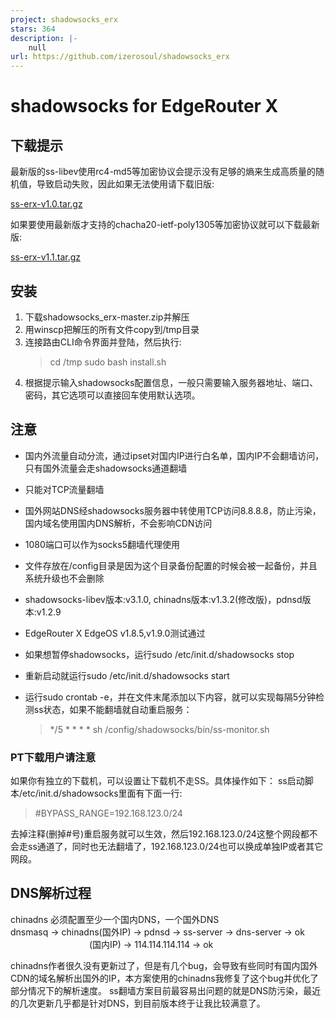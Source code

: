 ```yaml
---
project: shadowsocks_erx
stars: 364
description: |-
    null
url: https://github.com/izerosoul/shadowsocks_erx
---
```


# shadowsocks for EdgeRouter X

## 下载提示
最新版的ss-libev使用rc4-md5等加密协议会提示没有足够的熵来生成高质量的随机值，导致启动失败，因此如果无法使用请下载旧版: 

[ss-erx-v1.0.tar.gz](https://github.com/izerosoul/shadowsocks_erx/releases/download/v1.0/ss-erx-v1.0.tar.gz) 

如果要使用最新版才支持的chacha20-ietf-poly1305等加密协议就可以下载最新版:

[ss-erx-v1.1.tar.gz](https://github.com/izerosoul/shadowsocks_erx/releases/download/v1.1/ss-erx-v1.1.tar.gz)

## 安装
1. 下载shadowsocks_erx-master.zip并解压
2. 用winscp把解压的所有文件copy到/tmp目录
3. 连接路由CLI命令界面并登陆，然后执行: 
	> cd /tmp
	> sudo bash install.sh
4. 根据提示输入shadowsocks配置信息，一般只需要输入服务器地址、端口、密码，其它选项可以直接回车使用默认选项。

## 注意
* 国内外流量自动分流，通过ipset对国内IP进行白名单，国内IP不会翻墙访问，只有国外流量会走shadowsocks通道翻墙
* 只能对TCP流量翻墙
* 国外网站DNS经shadowsocks服务器中转使用TCP访问8.8.8.8，防止污染，国内域名使用国内DNS解析，不会影响CDN访问
* 1080端口可以作为socks5翻墙代理使用
* 文件存放在/config目录是因为这个目录备份配置的时候会被一起备份，并且系统升级也不会删除
* shadowsocks-libev版本:v3.1.0, chinadns版本:v1.3.2(修改版)，pdnsd版本:v1.2.9
* EdgeRouter X EdgeOS v1.8.5,v1.9.0测试通过

* 如果想暂停shadowsocks，运行sudo /etc/init.d/shadowsocks stop

* 重新启动就运行sudo /etc/init.d/shadowsocks start

* 运行sudo crontab -e，并在文件末尾添加以下内容，就可以实现每隔5分钟检测ss状态，如果不能翻墙就自动重启服务：

  > */5 * * * * sh /config/shadowsocks/bin/ss-monitor.sh 

### PT下载用户请注意

如果你有独立的下载机，可以设置让下载机不走SS。具体操作如下：
ss启动脚本/etc/init.d/shadowsocks里面有下面一行:

> #BYPASS_RANGE=192.168.123.0/24 

去掉注释(删掉#号)重启服务就可以生效，然后192.168.123.0/24这整个网段都不会走ss通道了，同时也无法翻墙了，192.168.123.0/24也可以换成单独IP或者其它网段。

## DNS解析过程
chinadns    必须配置至少一个国内DNS，一个国外DNS  
dnsmasq \-> chinadns\(国外IP\) \-> pdnsd \-> ss-server \-> dns-server \-> ok  
　　　　　　　　　\(国内IP\) \-> 114.114.114.114 \-> ok  

chinadns作者很久没有更新过了，但是有几个bug，会导致有些同时有国内国外CDN的域名解析出国外的IP，本方案使用的chinadns我修复了这个bug并优化了部分情况下的解析速度。
ss翻墙方案目前最容易出问题的就是DNS防污染，最近的几次更新几乎都是针对DNS，到目前版本终于让我比较满意了。


